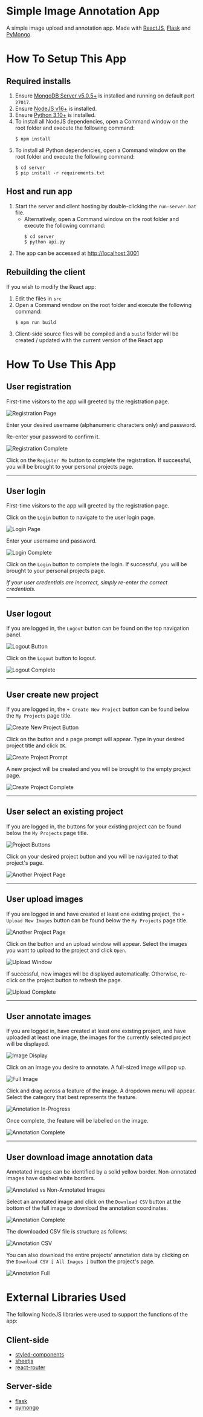 # Simple Image Annotation App

A simple image upload and annotation app. Made with [ReactJS](https://reactjs.org/docs/create-a-new-react-app.html), [Flask](https://flask.palletsprojects.com/en/2.0.x/) and [PyMongo](https://pymongo.readthedocs.io/en/stable/).

# How To Setup This App

## Required installs

1. Ensure [MongoDB Server v5.0.5+](https://www.mongodb.com/try/download/community) is installed and running on default port `27017`.
2. Ensure [NodeJS v16+](https://nodejs.org/en/) is installed.
3. Ensure [Python 3.10+](https://www.python.org/) is installed.
4. To install all NodeJS dependencies, open a Command window on the root folder and execute the following command:
	```
	$ npm install
	```
5. To install all Python dependencies, open a Command window on the root folder and execute the following command:
	```
	$ cd server
	$ pip install -r requirements.txt
	```

## Host and run app

1. Start the server and client hosting by double-clicking the `run-server.bat` file.
   - Alternatively, open a Command window on the root folder and execute the following command:
		```
		$ cd server
		$ python api.py
		```
2. The app can be accessed at [http://localhost:3001](http://localhost:3001)

## Rebuilding the client

If you wish to modify the React app:
1. Edit the files in `src`
2. Open a Command window on the root folder and execute the following command:
	```
	$ npm run build
	```
3. Client-side source files will be compiled and a `build` folder will be created / updated with the current version of the React app

# How To Use This App

## User registration

First-time visitors to the app will greeted by the registration page.

![Registration Page](./screencaps/registration-page.JPG)

Enter your desired username (alphanumeric characters only) and password.

Re-enter your password to confirm it.

![Registration Complete](./screencaps/registration-page-complete.JPG)

Click on the `Register Me` button to complete the registration. If successful, you will be brought to your personal projects page.

---

## User login

First-time visitors to the app will greeted by the registration page.

Click on the `Login` button to navigate to the user login page.

![Login Page](./screencaps/login-page.JPG)

Enter your username and password.

![Login Complete](./screencaps/login-page-complete.JPG)

Click on the `Login` button to complete the login. If successful, you will be brought to your personal projects page.

*If your user credentials are incorrect, simply re-enter the correct credentials.*

---

## User logout

If you are logged in, the `Logout` button can be found on the top navigation panel.

![Logout Button](./screencaps/logout-button.JPG)

Click on the `Logout` button to logout.

![Logout Complete](./screencaps/logout-button-complete.JPG)

---

## User create new project

If you are logged in, the `+ Create New Project` button can be found below the `My Projects` page title.

![Create New Project Button](./screencaps/create-project-button.JPG)

Click on the button and a page prompt will appear. Type in your desired project title and click `OK`.

![Create Project Prompt](./screencaps/create-project.JPG)

A new project will be created and you will be brought to the empty project page.

![Create Project Complete](./screencaps/create-project-complete.JPG)

---

## User select an existing project

If you are logged in, the buttons for your existing project can be found below the `My Projects` page title.

![Project Buttons](./screencaps/nav-project.JPG)

Click on your desired project button and you will be navigated to that project's page.

![Another Project Page](./screencaps/nav-project-complete.JPG)

---

## User upload images

If you are logged in and have created at least one existing project, the `+ Upload New Images` button can be found below the `My Projects` page title.

![Another Project Page](./screencaps/nav-project-complete.JPG)

Click on the button and an upload window will appear. Select the images you want to upload to the project and click `Open`.

![Upload Window](./screencaps/upload-window.JPG)

If successful, new images will be displayed automatically. Otherwise, re-click on the project button to refresh the page.

![Upload Complete](./screencaps/upload-window-complete.JPG)

---

## User annotate images

If you are logged in, have created at least one existing project, and have uploaded at least one image, the images for the currently selected project will be displayed.

![Image Display](./screencaps/upload-window-complete.JPG)

Click on an image you desire to annotate. A full-sized image will pop up.

![Full Image](./screencaps/annotate-image.JPG)

Click and drag across a feature of the image. A dropdown menu will appear. Select the category that best represents the feature.

![Annotation In-Progress](./screencaps/annotate-image-dropdown.JPG)

Once complete, the feature will be labelled on the image.

![Annotation Complete](./screencaps/annotate-image-complete.JPG)

---

## User download image annotation data

Annotated images can be identified by a solid yellow border. Non-annotated images have dashed white borders.

![Annotated vs Non-Annotated Images](./screencaps/download-annotation.JPG)

Select an annotated image and click on the `Download CSV` button at the bottom of the full image to download the annotation coordinates.

![Annotation Complete](./screencaps/annotate-image-complete.JPG)

The downloaded CSV file is structure as follows:

![Annotation CSV](./screencaps/download-annotation-csv.JPG)

You can also download the entire projects' annotation data by clicking on the `Download CSV [ All Images ]` button the project's page.

![Annotation Full](./screencaps/download-annotation-full.JPG)

# External Libraries Used

The following NodeJS libraries were used to support the functions of the app:

## Client-side
- [styled-components](https://styled-components.com/)
- [sheetjs](https://sheetjs.com/)
- [react-router](https://reactrouter.com/)

## Server-side
- [flask](https://flask.palletsprojects.com/en/2.0.x/)
- [pymongo](https://pymongo.readthedocs.io/en/stable/)